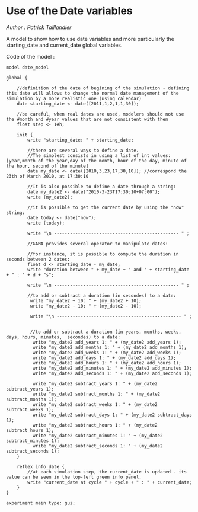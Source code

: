 [//]: # (keyword|operator_add_years)
[//]: # (keyword|operator_add_months)
[//]: # (keyword|operator_add_weeks)
[//]: # (keyword|operator_add_days)
[//]: # (keyword|operator_add_hours)
[//]: # (keyword|operator_add_minutes)
[//]: # (keyword|operator_add_seconds)
[//]: # (keyword|operator_subtract_years)
[//]: # (keyword|operator_subtract_months)
[//]: # (keyword|operator_subtract_weeks)
[//]: # (keyword|operator_subtract_days)
[//]: # (keyword|operator_subtract_hours)
[//]: # (keyword|operator_subtract_minutes)
[//]: # (keyword|operator_subtract_seconds)
[//]: # (keyword|concept_date)
# Use of the Date variables


_Author :  Patrick Taillandier_

A model to show how to use date variables and more particularly the starting_date and current_date global variables.


Code of the model : 

```
model date_model 

global {
	
	//definition of the date of begining of the simulation - defining this date will allows to change the normal date management of the simulation by a more realistic one (using calendar) 
	date starting_date <- date([2011,1,2,1,1,30]);
	
	//be careful, when real dates are used, modelers should not use the #month and #year values that are not consistent with them
	float step <- 1#h;
		
	init {
		write "starting_date: " + starting_date;
		
		//there are several ways to define a date.
		//The simplest consists in using a list of int values: [year,month of the year,day of the month, hour of the day, minute of the hour, second of the minute]
		date my_date <- date([2010,3,23,17,30,10]); //correspond the 23th of March 2010, at 17:30:10
		
		//It is also possible to define a date through a string:
		date my_date2 <- date("2010-3-23T17:30:10+07:00"); 
		write (my_date2);
	
		//it is possible to get the current date by using the "now" string:
		date today <- date("now"); 
		write (today);
		
		write "\n ----------------------------------------------- " ;
		
		//GAMA provides several operator to manipulate dates:	
			
		//for instance, it is possible to compute the duration in seconds between 2 dates:
		float d <- starting_date - my_date;
		write "duration between " + my_date + " and " + starting_date + " : " + d + "s";
		
		write "\n ----------------------------------------------- " ;
		
		//to add or subtract a duration (in secondes) to a date:
		 write "my_date2 + 10: " + (my_date2 + 10);
		 write "my_date2 - 10: " + (my_date2 - 10);
		 
		 write "\n ----------------------------------------------- " ;
		 
		 
		 //to add or subtract a duration (in years, months, weeks, days, hours, minutes,  secondes) to a date:
		  write "my_date2 add_years 1: " + (my_date2 add_years 1);
		  write "my_date2 add_months 1: " + (my_date2 add_months 1);
		  write "my_date2 add_weeks 1: " + (my_date2 add_weeks 1);
		  write "my_date2 add_days 1: " + (my_date2 add_days 1);
		  write "my_date2 add_hours 1: " + (my_date2 add_hours 1);
		  write "my_date2 add_minutes 1: " + (my_date2 add_minutes 1);
		  write "my_date2 add_seconds 1: " + (my_date2 add_seconds 1);
		  
		  write "my_date2 subtract_years 1: " + (my_date2 subtract_years 1);
		  write "my_date2 subtract_months 1: " + (my_date2 subtract_months 1);
		  write "my_date2 subtract_weeks 1: " + (my_date2 subtract_weeks 1);
		  write "my_date2 subtract_days 1: " + (my_date2 subtract_days 1);
		  write "my_date2 subtract_hours 1: " + (my_date2 subtract_hours 1);
		  write "my_date2 subtract_minutes 1: " + (my_date2 subtract_minutes 1);
		  write "my_date2 subtract_seconds 1: " + (my_date2 subtract_seconds 1);
	}
	
	reflex info_date {
		//at each simulation step, the current_date is updated - its value can be seen in the top-left green info panel.
		write "current_date at cycle " + cycle + " : " + current_date;
	}
}

experiment main type: gui;
```
